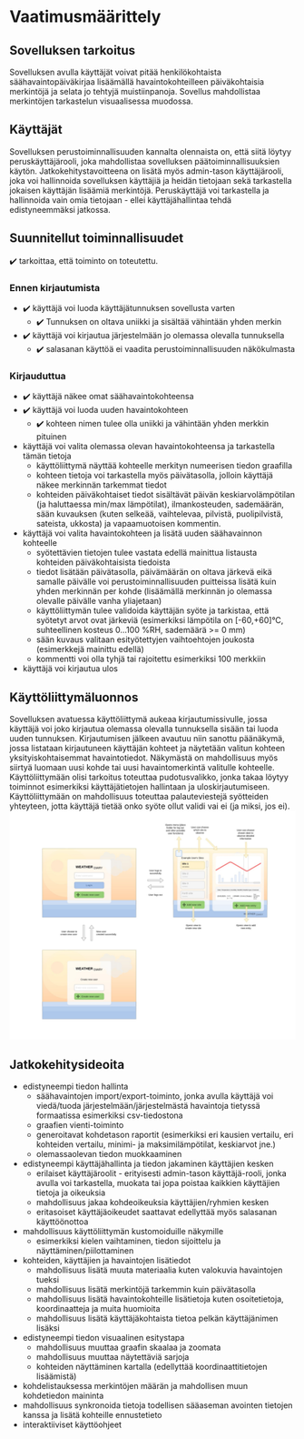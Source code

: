 # Vaatimusmäärittely

## Sovelluksen tarkoitus
Sovelluksen avulla käyttäjät voivat pitää henkilökohtaista säähavaintopäiväkirjaa lisäämällä havaintokohteilleen päiväkohtaisia merkintöjä ja selata jo tehtyjä muistiinpanoja. Sovellus mahdollistaa merkintöjen tarkastelun visuaalisessa muodossa.

## Käyttäjät
Sovelluksen perustoiminnallisuuden kannalta olennaista on, että siitä löytyy peruskäyttäjärooli, joka mahdollistaa sovelluksen päätoiminnallisuuksien käytön. Jatkokehitystavoitteena on lisätä myös admin-tason käyttäjärooli, joka voi hallinnoida sovelluksen käyttäjiä ja heidän tietojaan sekä tarkastella jokaisen käyttäjän lisäämiä merkintöjä. Peruskäyttäjä voi tarkastella ja hallinnoida vain omia tietojaan - ellei käyttäjähallintaa tehdä edistyneemmäksi jatkossa.

## Suunnitellut toiminnallisuudet
:heavy_check_mark: tarkoittaa, että toiminto on toteutettu.
### Ennen kirjautumista
- :heavy_check_mark: käyttäjä voi luoda käyttäjätunnuksen sovellusta varten
  - :heavy_check_mark: Tunnuksen on oltava uniikki ja sisältää vähintään yhden merkin
- :heavy_check_mark: käyttäjä voi kirjautua järjestelmään jo olemassa olevalla tunnuksella
  - :heavy_check_mark: salasanan käyttöä ei vaadita perustoiminnallisuuden näkökulmasta

### Kirjauduttua
- :heavy_check_mark: käyttäjä näkee omat säähavaintokohteensa
- :heavy_check_mark: käyttäjä voi luoda uuden havaintokohteen
  - :heavy_check_mark: kohteen nimen tulee olla uniikki ja vähintään yhden merkkin pituinen
- käyttäjä voi valita olemassa olevan havaintokohteensa ja tarkastella tämän tietoja
  - käyttöliittymä näyttää kohteelle merkityn numeerisen tiedon graafilla
  - kohteen tietoja voi tarkastella myös päivätasolla, jolloin käyttäjä näkee merkinnän tarkemmat tiedot
  - kohteiden päiväkohtaiset tiedot sisältävät päivän keskiarvolämpötilan (ja haluttaessa min/max lämpötilat), ilmankosteuden, sademäärän, sään kuvauksen (kuten selkeää, vaihtelevaa, pilvistä, puolipilvistä, sateista, ukkosta) ja vapaamuotoisen kommentin.
- käyttäjä voi valita havaintokohteen ja lisätä uuden säähavainnon kohteelle
  - syötettävien tietojen tulee vastata edellä mainittua listausta kohteiden päiväkohtaisista tiedoista
  - tiedot lisätään päivätasolla, päivämäärän on oltava järkevä eikä samalle päivälle voi perustoiminnallisuuden puitteissa lisätä kuin yhden merkinnän per kohde (lisäämällä merkinnän jo olemassa olevalle päivälle vanha yliajetaan)
  - käyttöliittymän tulee validoida käyttäjän syöte ja tarkistaa, että syötetyt arvot ovat järkeviä (esimerkiksi lämpötila on [-60,+60]°C, suhteellinen kosteus 0...100 %RH, sademäärä >= 0 mm)
  - sään kuvaus valitaan esityötettyjen vaihtoehtojen joukosta (esimerkkejä mainittu edellä)
  - kommentti voi olla tyhjä tai rajoitettu esimerkiksi 100 merkkiin
- käyttäjä voi kirjautua ulos

## Käyttöliittymäluonnos
Sovelluksen avatuessa käyttöliittymä aukeaa kirjautumissivulle, jossa käyttäjä voi joko kirjautua olemassa olevalla tunnuksella sisään tai luoda uuden tunnuksen. Kirjautumisen jälkeen avautuu niin sanottu päänäkymä, jossa listataan kirjautuneen käyttäjän kohteet ja näytetään valitun kohteen yksityiskohtaisemmat havaintotiedot. Näkymästä on mahdollisuus myös siirtyä luomaan uusi kohde tai uusi havaintomerkintä valitulle kohteelle. Käyttöliittymään olisi tarkoitus toteuttaa pudotusvalikko, jonka takaa löytyy toiminnot esimerkiksi käyttäjätietojen hallintaan ja uloskirjautumiseen. Käyttöliittymään on mahdollisuus toteuttaa palauteviestejä syötteiden yhteyteen, jotta käyttäjä tietää onko syöte ollut validi vai ei (ja miksi, jos ei).
![UI-luonnos](./kayttoliittyma/UI-luonnos.jpg)

## Jatkokehitysideoita
- edistyneempi tiedon hallinta
  - säähavaintojen import/export-toiminto, jonka avulla käyttäjä voi viedä/tuoda järjestelmään/järjestelmästä havaintoja tietyssä formaatissa esimerkiksi csv-tiedostona
  - graafien vienti-toiminto
  - generoitavat kohdetason raportit (esimerkiksi eri kausien vertailu, eri kohteiden vertailu, minimi- ja maksimilämpötilat, keskiarvot jne.)
  - olemassaolevan tiedon muokkaaminen
- edistyneempi käyttäjähallinta ja tiedon jakaminen käyttäjien kesken
  - erilaiset käyttäjäroolit - erityisesti admin-tason käyttäjä-rooli, jonka avulla voi tarkastella, muokata tai jopa poistaa kaikkien käyttäjien tietoja ja oikeuksia 
  - mahdollisuus jakaa kohdeoikeuksia käyttäjien/ryhmien kesken
  - eritasoiset käyttäjäoikeudet saattavat edellyttää myös salasanan käyttöönottoa
- mahdollisuus käyttöliittymän kustomoiduille näkymille
  - esimerkiksi kielen vaihtaminen, tiedon sijoittelu ja näyttäminen/piilottaminen
- kohteiden, käyttäjien ja havaintojen lisätiedot
  - mahdollisuus lisätä muuta materiaalia kuten valokuvia havaintojen tueksi
  - mahdollisuus lisätä merkintöjä tarkemmin kuin päivätasolla
  - mahdollisuus lisätä havaintokohteille lisätietoja kuten osoitetietoja, koordinaatteja ja muita huomioita
  - mahdollisuus lisätä käyttäjäkohtaista tietoa pelkän käyttäjänimen lisäksi
- edistyneempi tiedon visuaalinen esitystapa
  - mahdollisuus muuttaa graafin skaalaa ja zoomata
  - mahdollisuus muuttaa näytettäviä sarjoja
  - kohteiden näyttäminen kartalla (edellyttää koordinaattitietojen lisäämistä)
- kohdelistauksessa merkintöjen määrän ja mahdollisen muun kohdetiedon maininta
- mahdollisuus synkronoida tietoja todellisen sääaseman avointen tietojen kanssa ja lisätä kohteille ennustetieto
- interaktiiviset käyttöohjeet
